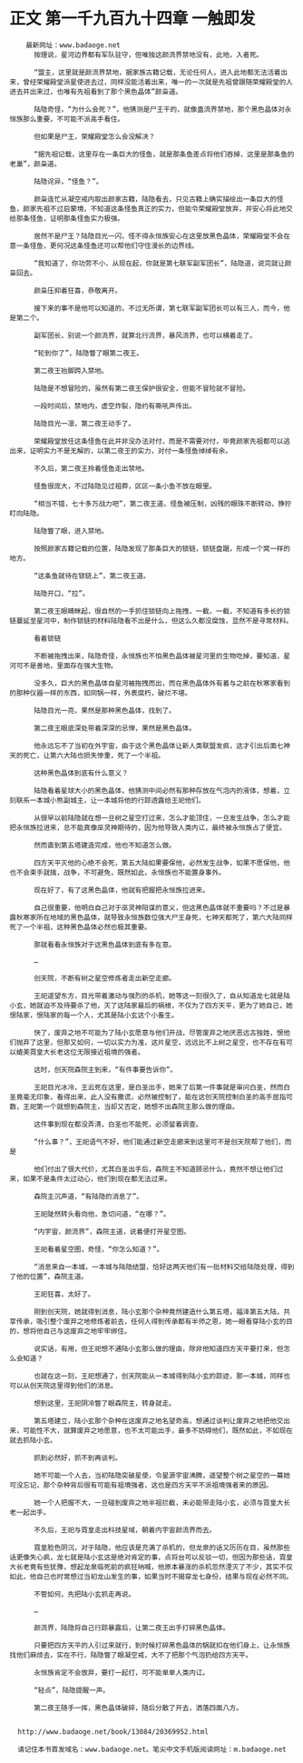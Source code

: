 # 正文 第一千九百九十四章 一触即发
        最新网址：www.badaoge.net
          按理说，星河边界都有军队驻守，但唯独这颜流界禁地没有，此地，入者死。
      
          “盟主，这里就是颜流界禁地，据家族古籍记载，无论任何人，进入此地都无法活着出来，曾经荣耀殿堂派星使进去过，同样没能活着出来，唯一的一次就是先祖曾跟随荣耀殿堂的人进去并出来过，也唯有先祖看到了那个黑色晶体”颜枭道。
      
          陆隐奇怪，“为什么会死？”，他猜测是尸王干的，就像蛊流界禁地，那个黑色晶体对永恒族那么重要，不可能不派高手看住。
      
          但如果是尸王，荣耀殿堂怎么会没解决？
      
          “据先祖记载，这里存在一条巨大的怪鱼，就是那条鱼差点将他们吞掉，这里是那条鱼的老巢”，颜枭道。
      
          陆隐诧异，“怪鱼？”。
      
          颜枭连忙从凝空戒内取出颜家古籍，陆隐看去，只见古籍上确实描绘出一条巨大的怪鱼，颜家先祖不过启蒙境，不知道这条怪鱼真正的实力，但能令荣耀殿堂放弃，并安心将此地交给那条怪鱼，证明那条怪鱼实力极强。
      
          居然不是尸王？陆隐目光一闪，怪不得永恒族安心在这里放黑色晶体，荣耀殿堂不会在意一条怪鱼，更何况这条怪鱼还可以帮他们守住漫长的边界线。
      
          “我知道了，你功劳不小，从现在起，你就是第七联军副军团长”，陆隐道，说完就让颜枭回去。
      
          颜枭压抑着狂喜，恭敬离开。
      
          接下来的事不是他可以知道的，不过无所谓，第七联军副军团长可以有三人，而今，他是第二个。
      
          副军团长，别说一个颜流界，就算北行流界，暴风流界，也可以横着走了。
      
          “轮到你了”，陆隐瞥了眼第二夜王。
      
          第二夜王抬脚跨入禁地。
      
          陆隐是不想冒险的，虽然有第二夜王保护很安全，但能不冒险就不冒险。
      
          一段时间后，禁地内，虚空炸裂，隐约有嘶吼声传出。
      
          陆隐目光一凛，第二夜王动手了。
      
          荣耀殿堂放任这条怪鱼在此并非没办法对付，而是不需要对付，毕竟颜家先祖都可以逃出来，证明实力不是无解的，以第二夜王的实力，对付一条怪鱼绰绰有余。
      
          不久后，第二夜王拎着怪鱼走出禁地。
      
          怪鱼很庞大，不过陆隐见过祖莽，区区一条小鱼不放在眼里。
      
          “相当不错，七十多万战力吧”，第二夜王道，怪鱼被压制，凶残的眼珠不断转动，狰狞盯向陆隐。
      
          陆隐瞥了眼，进入禁地。
      
          按照颜家古籍记载的位置，陆隐发现了那条巨大的锁链，锁链盘踞，形成一个窝一样的地方。
      
          “这条鱼就待在锁链上”，第二夜王道。
      
          陆隐开口，“拉”。
      
          第二夜王眼睛眯起，很自然的一手抓住锁链向上拖拽，一截，一截，不知道有多长的锁链蔓延至星河中，制作锁链的材料陆隐看不出是什么，但这么久都没腐蚀，显然不是寻常材料。
      
          看着锁链
      
          不断被拖拽出来，陆隐奇怪，永恒族也不怕黑色晶体被星河里的生物吃掉，要知道，星河可不是善地，里面存在强大生物。
      
          没多久，巨大的黑色晶体自星河被拖拽而出，而在黑色晶体外有着与之前在秋寒家看到的那种仪器一样的东西，如同锅一样，外表腐朽，破烂不堪。
      
          陆隐目光一亮，果然是那种黑色晶体，找到了。
      
          第二夜王眼底深处带着深深的忌惮，果然是黑色晶体。
      
          他永远忘不了当初在外宇宙，由于这个黑色晶体让新人类联盟发疯，这才引出后面七神天的死亡，让第六大陆也损失惨重，死了一个半祖。
      
          这种黑色晶体到底有什么意义？
      
          陆隐看着星球大小的黑色晶体，他猜测中间必然有那种存放在气泡内的液体，想着，立刻联系一本城小熊副城主，让一本城将他的行踪透露给王祀他们。
      
          从很早以前陆隐就在想一旦树之星空打过来，怎么才能顶住，一旦发生战争，怎么才能把永恒族拉进来，总不能真像巫灵神期待的，因为他导致人类内讧，最终被永恒族占了便宜。
      
          然而直到第五塔建造完成，他也不知道怎么做。
      
          四方天平灭他的心绝不会死，第五大陆如果要保他，必然发生战争，如果不愿保他，他也不会束手就擒，战争，不可避免，既然如此，永恒族也不能置身事外。
      
          现在好了，有了这黑色晶体，他就有把握把永恒族拉进来。
      
          自己很重要，他明白自己对于巫灵神阳谋的意义，但这黑色晶体就不重要吗？不过是暴露秋寒家所在地域的黑色晶体，就导致永恒族数位强大尸王身死，七神天都死了，第六大陆同样死了一个半祖，这种黑色晶体必然也极其重要。
      
          那就看看永恒族对于这黑色晶体到底有多在意。
      
          …
      
          创天院，不断有树之星空修炼者走出新空走廊。
      
          王祀遥望东方，目光带着激动与强烈的杀机，她等这一刻很久了，自从知道龙七就是陆小玄，她就迫不及待要杀了他，灭了这陆家最后的祸根，不仅为了四方天平，更为了她自己，她恨陆家，恨陆家的每一个人，尤其是陆小玄这个小畜生。
      
          快了，废弃之地不可能为了陆小玄愿意与他们开战，尽管废弃之地厌恶远古独姓，恨他们抛弃了这里，但那又如何，一切以实力为准，这片星空，远远比不上树之星空，也不存在有可以媲美霓皇大长老这位无限接近祖境的强者。
      
          这时，创天院森院主到来，“有件事要告诉你”。
      
          王祀目光冰冷，王云死在这里，是白圣出手，她来了后第一件事就是审问白圣，然而白圣竟毫无印象，看得出来，此人没有撒谎，必然被控制了，能在这创天院控制白圣的高手屈指可数，王祀第一个就想到森院主，当却又否定，她想不出森院主那么做的理由。
      
          这件事到现在都没弄清，白圣也不能死，必须留着调查。
      
          “什么事？”，王祀语气不好，他们能通过新空走廊来到这里可不是创天院帮了他们，而是
      
          他们付出了很大代价，尤其白圣出手后，森院主不知道顾忌什么，竟然不想让他们过来，如果不是条件太过动心，他们到现在都无法过来。
      
          森院主沉声道，“有陆隐的消息了”。
      
          王祀陡然转头看向他，急切问道，“在哪？”。
      
          “内宇宙，颜流界”，森院主道，说着便打开星空图。
      
          王祀看着星空图，奇怪，“你怎么知道？”。
      
          “消息来自一本城，一本城与陆隐结盟，恰好这两天他们有一批材料交给陆隐处理，得到了他的位置”，森院主道。
      
          王祀狂喜，太好了。
      
          刚到创天院，她就得到消息，陆小玄那个杂种竟然建造什么第五塔，福泽第五大陆，共享传承，吸引整个废弃之地修炼者前去，任何人得到传承都有半师之恩，她一眼看穿陆小玄的目的，想将他自己与这废弃之地牢牢绑住。
      
          说实话，有用，但王祀想不通陆小玄那么做的理由，除非他知道四方天平要打来，但怎么会知道？
      
          也就在这一刻，王祀想通了，创天院能从一本城得到陆小玄的踪迹，那一本城，同样也可以从创天院这里得到他们的消息。
      
          想到这里，王祀阴冷瞥了眼森院主，转身就走。
      
          第五塔建立，陆小玄那个杂种在这废弃之地名望奇高，想通过谈判让废弃之地把他交出来，可能性不大，就算废弃之地愿意，也不太可能出手，最多不妨碍他们，既然如此，不如现在就去抓陆小玄。
      
          抓到必然好，抓不到再谈判。
      
          她不可能一个人去，当初陆隐突破星使，令星源宇宙沸腾，遥望整个树之星空的一幕她可没忘记，那个杂种背后很有可能有祖境强者，这也是四方天平不派祖境强者来的原因。
      
          她一个人把握不大，一旦碰到废弃之地半祖拦截，未必能带走陆小玄，必须与霓皇大长老一起出手。
      
          不久后，王祀与霓皇走出科技星域，朝着内宇宙颜流界而去。
      
          霓皇脸色阴沉，对于陆隐，他应该是充满了杀机的，但龙泉的话又历历在目，虽然那些话更像失心疯，龙七就是陆小玄这是绝对肯定的事，点将台可以反驳一切，但因为那些话，霓皇大长老竟有些犹豫，想起龙泉临死前的疯狂呐喊，他原本暴涨的杀机忽然湮灭了不少，其实不仅如此，他自己也时常想过当初龙山发生的事，如果当时不揭穿龙七身份，结果与现在必然不同。
      
          不管如何，先把陆小玄抓走再说。
      
          …
      
          颜流界，陆隐将自己行踪暴露后，让第二夜王出手打碎黑色晶体。
      
          只要把四方天平的人引过来就行，到时候打碎黑色晶体的锅就扣在他们身上，让永恒族找他们麻烦去，实在不行，陆隐瞥了眼凝空戒，大不了把那个气泡扔给四方天平。
      
          永恒族肯定不会放弃，要打一起打，可不能单单人类内讧。
      
          “轻点”，陆隐提醒一声。
      
          第二夜王随手一挥，黑色晶体破碎，随后分散了开去，洒落四面八方。
      
      
      http://www.badaoge.net/book/13084/20369952.html
      
      请记住本书首发域名：www.badaoge.net。笔尖中文手机版阅读网址：m.badaoge.net